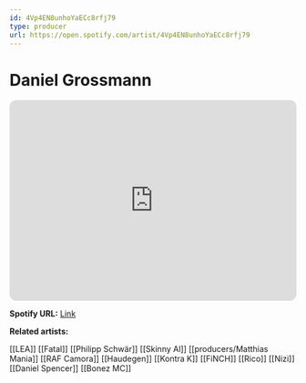 ```yaml
---
id: 4Vp4EN8unhoYaECc8rfj79
type: producer
url: https://open.spotify.com/artist/4Vp4EN8unhoYaECc8rfj79
---
```

# Daniel Grossmann

<iframe style="border-radius:12px" src="https://open.spotify.com/embed/artist/4Vp4EN8unhoYaECc8rfj79" width="100%" height="352" frameBorder="0" allowfullscreen="" allow="autoplay; clipboard-write; encrypted-media; fullscreen; picture-in-picture" loading="lazy"></iframe>

**Spotify URL:** [Link](https://open.spotify.com/artist/4Vp4EN8unhoYaECc8rfj79)

**Related artists:**

[[LEA]]
[[Fatal]]
[[Philipp Schwär]]
[[Skinny Al]]
[[producers/Matthias Mania]]
[[RAF Camora]]
[[Haudegen]]
[[Kontra K]]
[[FiNCH]]
[[Rico]]
[[Nizi]]
[[Daniel Spencer]]
[[Bonez MC]]

